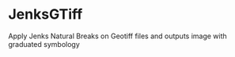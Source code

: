# JenksGTiff
Apply Jenks Natural Breaks on Geotiff files and outputs image with graduated symbology
